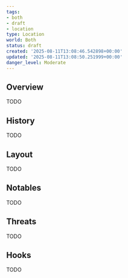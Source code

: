 ```yaml
---
tags:
- both
- draft
- location
type: Location
world: Both
status: draft
created: '2025-08-11T13:08:46.542898+00:00'
updated: '2025-08-11T13:08:50.251999+00:00'
danger_level: Moderate
---
```



## Overview

TODO
## History

TODO
## Layout

TODO
## Notables

TODO
## Threats

TODO
## Hooks

TODO
